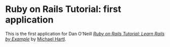 # Ruby on Rails Tutorial: first application

This is the first application for Dan O'Neill
[*Ruby on Rails Tutorial: Learn Rails by Example*](http://railstutorial.org/)
by [Michael Hartl](http://michaelhartl.com/).